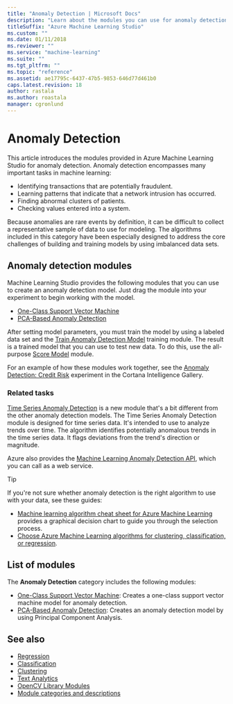 ```yaml
---
title: "Anomaly Detection | Microsoft Docs"
description: "Learn about the modules you can use for anomaly detection in Azure Machine Learning."
titleSuffix: "Azure Machine Learning Studio"
ms.custom: ""
ms.date: 01/11/2018
ms.reviewer: ""
ms.service: "machine-learning"
ms.suite: ""
ms.tgt_pltfrm: ""
ms.topic: "reference"
ms.assetid: ae17795c-6437-47b5-9853-646d77d461b0
caps.latest.revision: 18
author: rastala
ms.author: roastala
manager: cgronlund
---
```

# Anomaly Detection

This article introduces the modules provided in Azure Machine Learning Studio for anomaly detection. Anomaly detection encompasses many important tasks in machine learning:  
  
-   Identifying transactions that are potentially fraudulent.
-   Learning patterns that indicate that a network intrusion has occurred.
-   Finding abnormal clusters of patients.
-   Checking values entered into a system.
  
Because anomalies are rare events by definition, it can be difficult to collect a representative sample of data to use for modeling. The algorithms included in this category have been especially designed to address the core challenges of building and training models by using imbalanced data sets.
  
## Anomaly detection modules

Machine Learning Studio provides the following modules that you can use to create an anomaly detection model. Just drag the module into your experiment to begin working with the model.

- [One-Class Support Vector Machine](one-class-support-vector-machine.md)
- [PCA-Based Anomaly Detection](pca-based-anomaly-detection.md)

After setting model parameters, you must train the model by using a labeled data set and the [Train Anomaly Detection Model](train-anomaly-detection-model.md) training module. The result is a trained model that you can use to test new data. To do this, use the all-purpose [Score Model](score-model.md) module.

For an example of how these modules work together, see the [Anomaly Detection: Credit Risk](https://gallery.cortanaintelligence.com/Experiment/Anomaly-Detection-Credit-Risk-5) experiment in the Cortana Intelligence Gallery.

### Related tasks
 
[Time Series Anomaly Detection](time-series-anomaly-detection.md) is a new module that's a bit different from the other anomaly detection models. The Time Series Anomaly Detection module is designed for time series data. It's intended to use to analyze trends over time. The algorithm identifies potentially anomalous trends in the time series data. It flags deviations from the trend's direction or magnitude.

Azure also provides the [Machine Learning Anomaly Detection API](https://docs.microsoft.com/azure/machine-learning/machine-learning-apps-anomaly-detection-api), which you can call as a web service.

> [!TIP]
> If you're not sure whether anomaly detection is the right algorithm to use with your data, see these guides: 
> -  [Machine learning algorithm cheat sheet for Azure Machine Learning](https://docs.microsoft.com/azure/machine-learning/studio/algorithm-cheat-sheet/) provides a graphical decision chart to guide you through the selection process.
> - [Choose Azure Machine Learning algorithms for clustering, classification, or regression](https://docs.microsoft.com/azure/machine-learning/studio/machine-learning-algorithm-choice/).

## List of modules

The **Anomaly Detection** category includes the following modules:

- [One-Class Support Vector Machine](one-class-support-vector-machine.md): Creates a one-class support vector machine model for anomaly detection.
- [PCA-Based Anomaly Detection](pca-based-anomaly-detection.md): Creates an anomaly detection model by using Principal Component Analysis.

## See also

- [Regression](machine-learning-initialize-model-regression.md)
- [Classification](machine-learning-initialize-model-classification.md)
- [Clustering](machine-learning-initialize-model-clustering.md)
- [Text Analytics](text-analytics.md)
- [OpenCV Library Modules](opencv-library-modules.md)
- [Module categories and descriptions](machine-learning-module-descriptions.md)
